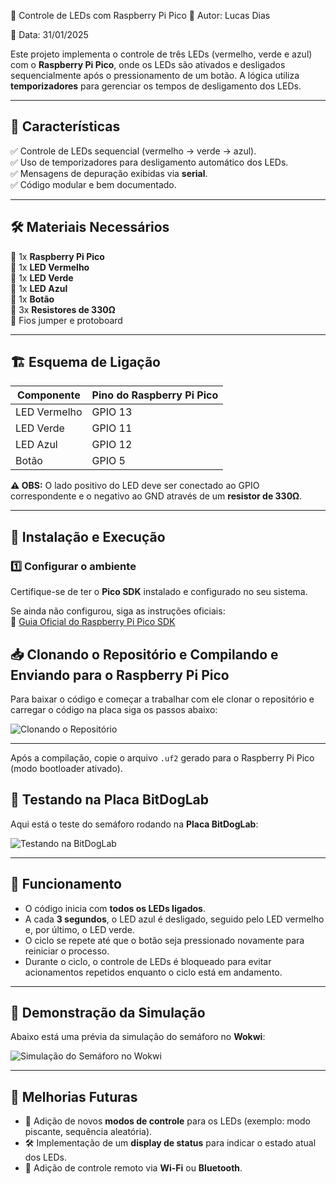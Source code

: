 🚦 Controle de LEDs com Raspberry Pi Pico
📌 Autor: Lucas Dias

📆 Data: 31/01/2025

Este projeto implementa o controle de três LEDs (vermelho, verde e azul) com o **Raspberry Pi Pico**, onde os LEDs são ativados e desligados sequencialmente após o pressionamento de um botão. A lógica utiliza **temporizadores** para gerenciar os tempos de desligamento dos LEDs.

---

## 📌 **Características**
✅ Controle de LEDs sequencial (vermelho → verde → azul).  
✅ Uso de temporizadores para desligamento automático dos LEDs.  
✅ Mensagens de depuração exibidas via **serial**.  
✅ Código modular e bem documentado.

---

## 🛠 **Materiais Necessários**
🔹 1x **Raspberry Pi Pico**  
🔹 1x **LED Vermelho**  
🔹 1x **LED Verde**  
🔹 1x **LED Azul**  
🔹 1x **Botão**  
🔹 3x **Resistores de 330Ω**  
🔹 Fios jumper e protoboard  

---

## 🏗 **Esquema de Ligação**
| Componente   | Pino do Raspberry Pi Pico |
|--------------|---------------------------|
| LED Vermelho | GPIO 13                   |
| LED Verde    | GPIO 11                   |
| LED Azul     | GPIO 12                   |
| Botão        | GPIO 5                    |

**⚠️ OBS:** O lado positivo do LED deve ser conectado ao GPIO correspondente e o negativo ao GND através de um **resistor de 330Ω**.

---

## 📜 **Instalação e Execução**

### **1️⃣ Configurar o ambiente**
Certifique-se de ter o **Pico SDK** instalado e configurado no seu sistema.  

Se ainda não configurou, siga as instruções oficiais:  
🔗 [Guia Oficial do Raspberry Pi Pico SDK](https://github.com/raspberrypi/pico-sdk)

## 📥 Clonando o Repositório e  Compilando e Enviando para o Raspberry Pi Pico

Para baixar o código e começar a trabalhar com ele clonar o repositório e carregar o código na placa siga os passos abaixo:

![Clonando o Repositório](https://github.com/LucaScripts/Clock-e-Temporizadores/blob/main/docs/Bem-vindo%20-%20Visual%20Studio%20Code%202025-01-31%2018-49-32.gif?raw=true)

---

Após a compilação, copie o arquivo `.uf2` gerado para o Raspberry Pi Pico (modo bootloader ativado).


## 🧪 Testando na Placa BitDogLab

Aqui está o teste do semáforo rodando na **Placa BitDogLab**:

![Testando na BitDogLab](https://github.com/LucaScripts/Clock-e-Temporizadores-2/blob/main/docs/WhatsApp%20Video%202025-01-31%20at%2019.28.55.gif?raw=true)

---

## 🎯 **Funcionamento**
- O código inicia com **todos os LEDs ligados**.  
- A cada **3 segundos**, o LED azul é desligado, seguido pelo LED vermelho e, por último, o LED verde.  
- O ciclo se repete até que o botão seja pressionado novamente para reiniciar o processo.  
- Durante o ciclo, o controle de LEDs é bloqueado para evitar acionamentos repetidos enquanto o ciclo está em andamento.

---

## 🚦 Demonstração da Simulação

Abaixo está uma prévia da simulação do semáforo no **Wokwi**:

![Simulação do Semáforo no Wokwi](https://github.com/LucaScripts/Clock-e-Temporizadores-2/blob/main/docs/Clock-e-Temporizadores-2%20-%20Visual%20Studio%20Code%202025-01-31%2019-22-00.gif?raw=true)

---

## 📌 **Melhorias Futuras**
- 🚀 Adição de novos **modos de controle** para os LEDs (exemplo: modo piscante, sequência aleatória).  
- 🛠 Implementação de um **display de status** para indicar o estado atual dos LEDs.  
- 📡 Adição de controle remoto via **Wi-Fi** ou **Bluetooth**.
